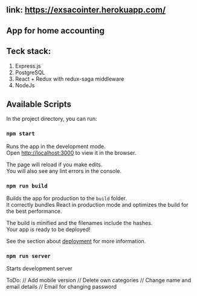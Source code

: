 ## link: https://exsacointer.herokuapp.com/
## App for home accounting

## Teck stack:
1. Express.js
2. PostgreSQL
3. React + Redux with redux-saga middleware
4. NodeJs

## Available Scripts

In the project directory, you can run:

### `npm start`

Runs the app in the development mode.<br />
Open [http://localhost:3000](http://localhost:3000) to view it in the browser.

The page will reload if you make edits.<br />
You will also see any lint errors in the console.

### `npm run build`

Builds the app for production to the `build` folder.<br />
It correctly bundles React in production mode and optimizes the build for the best performance.

The build is minified and the filenames include the hashes.<br />
Your app is ready to be deployed!

See the section about [deployment](https://facebook.github.io/create-react-app/docs/deployment) for more information.

### `npm run server`

Starts development server

ToDo:
// Add mobile version
// Delete own categories
// Change name and email details
// Email for changing password
